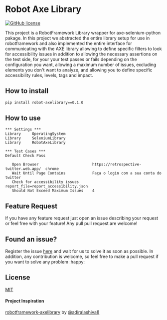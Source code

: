 # Robot Axe Library
[![GitHub license](https://img.shields.io/badge/license-MIT-blue.svg)](https://github.com/CaiqueCoelho/robot-axe-library/blob/master/LICENSE)

This project is a RobotFramework Library wrapper for axe-selenium-python pakage. In this project we abstracted the entire library setup for use in robotframework and also implemented the entire interface for communicating with the AXE library allowing to define specific filters to look for accessibility issues in addition to allowing the necessary assertions on the test side, for your your test passes or fails depending on the configuration you want, allowing a maximum number of issues, excluding elements you don't want to analyze, and allowing you to define specific accessibility rules, levels, tags and impact.

## How to install

```bash
pip install robot-axelibrary==0.1.0
```

## How to use
 ```
*** Settings ***
Library     OperatingSystem
Library     SeleniumLibrary
Library     RobotAxeLibrary

*** Test Cases ***
Default Check Pass

    Open Browser                        https://retrospective-twitter.web.app/  chrome
    Wait Until Page Contains            Faça o login com a sua conta do twitter
    Check for accessibility issues      report_file=report_accessibility.json
    Should Not Exceed Maximum Issues    4
 ```

 ## Feature Request

If you have any feature request just open an issue describing your request or feel free with your feature! Any pull pull request are welcome!

## Found an issue?

Register the issue [here](https://github.com/CaiqueCoelho/robot-axe-library/issues) and wait for us to solve it as soon as possible.
In addition, any contribution is welcome, so feel free to make a pull request if you want to solve any problem :happy:

## License

[MIT](https://github.com/CaiqueCoelho/robot-axe-library/blob/master/LICENSE)

#### Project Inspiration
[robotframework-axelibrary](https://github.com/adiralashiva8/robotframework-axelibrary) by [@adiralashiva8](https://github.com/adiralashiva8)

